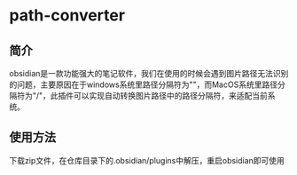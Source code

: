 # path-converter
## 简介
obsidian是一款功能强大的笔记软件，我们在使用的时候会遇到图片路径无法识别的问题，主要原因在于windows系统里路径分隔符为"\"，而MacOS系统里路径分隔符为"/"，此插件可以实现自动转换图片路径中的路径分隔符，来适配当前系统。
## 使用方法
下载zip文件，在仓库目录下的.obsidian/plugins中解压，重启obsidian即可使用
